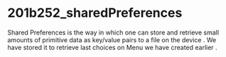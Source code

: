# 201b252_sharedPreferences
Shared Preferences is the way in which one can store and retrieve small amounts of primitive data as key/value pairs to a file on the device .
We have stored it to retrieve last choices on Menu we have created earlier .
